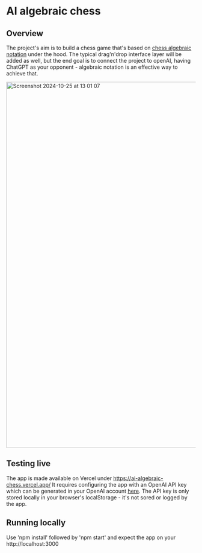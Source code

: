 # AI algebraic chess

## Overview

The project's aim is to build a chess game that's based on [chess algebraic notation](https://en.wikipedia.org/wiki/Algebraic_notation_(chess)) under the hood. The typical drag'n'drop interface layer will be added as well, but the end goal is to connect the project to openAI, having ChatGPT as your opponent - algebraic notation is an effective way to achieve that.

<img width="971" alt="Screenshot 2024-10-25 at 13 01 07" src="https://github.com/user-attachments/assets/7ea7eae5-470b-4293-aad0-48a076a095db">

## Testing live

The app is made available on Vercel under https://ai-algebraic-chess.vercel.app/
It requires configuring the app with an OpenAI API key which can be generated in your OpenAI account [here](https://platform.openai.com/api-keys). The API key is only stored locally in your browser's localStorage - it's not sored or logged by the app.

## Running locally

Use 'npm install' followed by 'npm start' and expect the app on your http://localhost:3000
